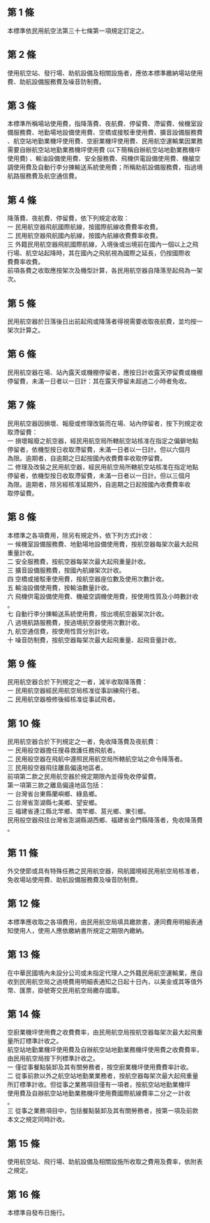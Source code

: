 第 1 條
-------
本標準依民用航空法第三十七條第一項規定訂定之。

第 2 條
-------
使用航空站、發行場、助航設備及相關設施者，應依本標準繳納場站使用  
費、助航設備服務費及噪音防制費。

第 3 條
-------
本標準所稱場站使用費，指降落費、夜航費、停留費、滯留費、候機室設  
備服務費、地勤場地設備使用費、空橋或接駁車使用費、擴音設備服務費  
、航空站地勤業機坪使用費、空廚業機坪使用費、民用航空運輸業因業務  
需要自辦航空站地勤業務機坪使用費 (以下簡稱自辦航空站地勤業務機坪  
使用費) 、輸油設備使用費、安全服務費、飛機供電設備使用費、機艙空  
調使用費及自動行李分揀輸送系統使用費；所稱助航設備服務費，指過境  
航路服務費及航空通信費。

第 4 條
-------
降落費、夜航費、停留費，依下列規定收取：  
一  民用航空器飛航國際航線，按國際航線收費費率收費。  
二  民用航空器飛航國內航線，按國內航線收費費率收費。  
三  外籍民用航空器飛航國際航線，入境後或出境前在國內一個以上之飛  
    行場、航空站起降時，其在國內之飛航視為國際之延長，仍按國際收  
    費費率收費。  
前項各費之收取應按架次及機型計算，各民用航空器自降落至起飛為一架  
次。

第 5 條
-------
民用航空器於日落後日出前起飛或降落者得視需要收取夜航費，並均按一  
架次計算之。

第 6 條
-------
民用航空器在場、站內露天或機棚停留者，應按日計收露天停留費或機棚  
停留費，未滿一日者以一日計：其在露天停留未超過二小時者免收。

第 7 條
-------
民用航空器因損壞、報廢或修理改裝而在場、站內停留者，按下列規定收  
取滯留費：  
一  損壞報廢之航空器，經民用航空局所轄航空站核准在指定之偏僻地點  
    停留者，依機型按日收取滯留費，未滿一日者以一日計。但以六個月  
    為限。逾期者，自逾期之日起按國內收費費率收取停留費。  
二  修理及改裝之民用航空器，經民用航空局所轄航空站核准在指定地點  
    停留者，依機型按日收取滯留費，未滿一日者以一日計。但以三個月  
    為限。逾期者，除另經核准延期外，自逾期之日起按國內收費費率收  
    取停留費。

第 8 條
-------
本標準之各項費用，除另有規定外，依下列方式計收：  
一  候機室設備服務費、地勤場地設備使用費，按航空器每架次最大起飛  
    重量計收。  
二  安全服務費，按航空器每架次最大起飛重量計收。  
三  擴音設備服務費，按國內航線架次計收。  
四  空橋或接駁車使用費，按航空器座位數及使用次數計收。  
五  輸油設備使用費，按輸油數量計收。  
六  飛機供電設備使用費、機艙空調機使用費，按使用性質及小時數計收  
    。  
七  自動行李分揀輸送系統使用費，按出境航空器架次計收。  
八  過境航路服務費，按過境航空器使用次數計收。  
九  航空通信費，按使用性質分別計收。  
十  噪音防制費，按航空器每架次最大起飛重量、起飛音量計收。

第 9 條
-------
民用航空器合於下列規定之一者，減半收取降落費：  
一  民用航空器經民用航空局核准從事訓練飛行者。  
二  民用航空器檢修後經核准從事試飛者。

第 10 條
--------
民用航空器合於下列規定之一者，免收降落費及夜航費：  
一  民用般空器擔任搜尋救護任務飛航者。  
二  民用般空器在飛航中遵照民用航空局所轄航空站之命令降落者。  
三  民用般空器飛往離島偏遠地區者。  
前項第二款之民用航空器於規定期限內並得免收停留費。  
第一項第三款之離島偏遠地區包括：  
一  台灣省台東縣蘭嶼鄉、綠島鄉。  
二  台灣省澎湖縣七美鄉、望安鄉。  
三  福建省連江縣北竿鄉、南竿鄉、莒光鄉、東引鄉。  
民用般空器飛往台灣省澎湖縣湖西鄉、福建省金門縣降落者，免收降落費  
。

第 11 條
--------
外交使節或具有特殊任務之民用航空器，飛航國境經民用航空局核准者，  
免收場站使用費、助航設備服務費及噪音防制費。

第 12 條
--------
本標準應收取之各項費用，由民用航空局填具繳款書，連同費用明細表通  
知使用人，使用人應依繳納書所規定之期限內繳納。

第 13 條
--------
在中華民國境內未設分公司或未指定代理人之外籍民用航空運輸業，應自  
收到民用航空局之過境費用明細表通知之日起十日內，以美金或其等值外  
幣、匯票，掛號寄交民用航空局繳存國庫。

第 14 條
--------
空廚業機坪使用費之收費費率，由民用航空局按航空器每架次最大起飛重  
量所訂標準計收之。                                                
航空站地勤業機坪使用費及自辦航空站地勤業務機坪使用費之收費費率，  
由民用航空局按下列標準計收之。                                    
一  僅從事餐點裝卸及其有關勞務者，按空廚業機坪使用費費率計收。    
二  從事前款以外之航空站地勤業業務者，按航空器每架次最大起飛重量  
    所訂標準計收。但從事之業務項目僅有一項者，按航空站地勤業機坪  
    使用費及自辦航空站地勤業務機坪使用費國際航線費率二分之一計收  
    。                                                            
三  從事之業務項目中，包括餐點裝卸及其有關勞務者，按第一項及前款  
    本文之規定同時計收。

第 15 條
--------
使用航空站、飛行場、助航設備及相關設施所收取之費用及費率，依附表  
之規定。

第 16 條
--------
本標準自發布日施行。


